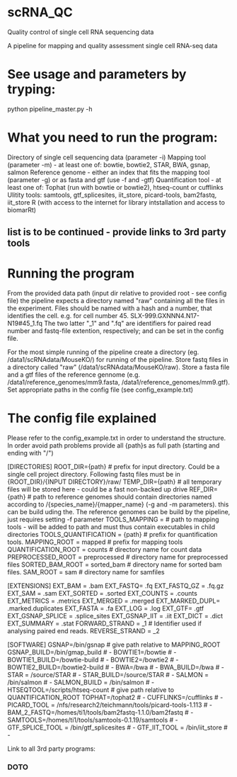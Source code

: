 # scRNA_QC
Quality control of single cell RNA sequencing data


A pipeline for mapping and quality assessment single cell RNA-seq data

# See usage and parameters by tryping:
python pipeline_master.py -h 

# What you need to run the program:
Directory of single cell sequencing data (parameter -i)
Mapping tool (parameter -m) - at least one of: bowtie, bowtie2, STAR, BWA, gsnap, salmon
Reference genome - either an index that fits the mapping tool (parameter -g) or as fasta and gtf (use -f and -gtf)
Quantification tool - at least one of: Tophat (run with bowtie or bowtie2), htseq-count or cufflinks 
Ulitity tools: samtools, gtf_splicesites, iit_store, picard-tools, bam2fastq, iit_store
R (with access to the internet for library intstallation and access to biomarRt)

## list is to be continued - provide links to 3rd party tools ##



# Running the program
From the provided data path (input dir relative to provided root - see config file) the pipeline expects a directory named "raw" containing all the files in the experiment.
Files should be named with a hash and a number, that identifies the cell. e.g. for cell number 45. 
SLX-999.GXNNN4.N17-N19#45_1.fq
The two latter "_1" and ".fq" are identifiers for paired read number and fastq-file extention, respectively; and can be set in the config file.

For the most simple running of the pipeline create a directory (eg. /data1/scRNAdata/MouseKO/) for running of the pipeline. Store fastq files in a directory called "raw" (/data1/scRNAdata/MouseKO/raw). Store a fasta file and a gtf files of the reference gennome (e.g. /data1/reference_genomes/mm9.fasta, /data1/reference_genomes/mm9.gtf). Set appropriate paths in the config file (see config_example.txt)


# The config file explained
Please refer to the config_example.txt in order to understand the structure. In order avoid path problems provide all {path}s as full path (starting and ending with "/")

[DIRECTORIES]
ROOT_DIR={path}                     # prefix for input directory. Could be a single cell project directory. Following fastq files must be in {ROOT_DIR}/{INPUT DIRECTORY}/raw/
TEMP_DIR={path}                     # all temporary files will be stored here - could be a fast non-backed up drive 
REF_DIR={path}                      # path to reference genomes should contain directories named according to /{species_name}/{mapper_name} (-g and -m parameters). this can be build uding the. The reference genomes can be build by the pipeline, just requires setting -f parameter
TOOLS_MAPPING =                     # path to mapping tools - will be added to path and must thus contain executables in child directories
TOOLS_QUANTIFICATION = {path}       # prefix for quantification tools.
MAPPING_ROOT = mapped               # prefix for mapping tools
QUANTIFICATION_ROOT = counts        # directory name for count data
PREPROCESSED_ROOT = preprocessed    # directory name for preprocessed files
SORTED_BAM_ROOT = sorted_bam        # directory name for sorted bam files.
SAM_ROOT = sam                      # directory name for samfiles


[EXTENSIONS]
EXT_BAM = .bam
EXT_FASTQ= .fq
EXT_FASTQ_GZ = .fq.gz
EXT_SAM = .sam
EXT_SORTED = .sorted
EXT_COUNTS = .counts
EXT_METRICS = .metrics
EXT_MERGED = .merged
EXT_MARKED_DUPL= .marked.duplicates
EXT_FASTA = .fa
EXT_LOG = .log
EXT_GTF= .gtf
EXT_GSNAP_SPLICE = .splice_sites
EXT_GSNAP_IIT = .iit
EXT_DICT = .dict
EXT_SUMMARY = .stat
FORWARD_STRAND = _1                 # Identifier used if analysing paired end reads.
REVERSE_STRAND = _2                 

[SOFTWARE]
GSNAP=/bin/gsnap                    # give path relative to MAPPING_ROOT
GSNAP_BUILD=/bin/gmap_build         # -
BOWTIE1=/bowtie                     # -
BOWTIE1_BUILD=/bowtie-build         # -
BOWTIE2=/bowtie2                    # -
BOWTIE2_BUILD=/bowtie2-build        # -
BWA=/bwa                            # -
BWA_BUILD=/bwa                      # -
STAR = /source/STAR                 # -
STAR_BUILD=/source/STAR             # -
SALMON = /bin/salmon                # -
SALMON_BUILD = /bin/salmon          # -
HTSEQTOOL=/scripts/htseq-count                                      # give path relative to QUANTIFICATION_ROOT
TOPHAT=/tophat2                                                     # -
CUFFLINKS=/cufflinks                                                # -
PICARD_TOOL = /nfs/research2/teichmann/tools/picard-tools-1.113     # -
BAM_2_FASTQ=/homes/ti1/tools/bam2fastq-1.1.0/bam2fastq              # -
SAMTOOLS=/homes/ti1/tools/samtools-0.1.19/samtools                  # -
GTF_SPLICE_TOOL = /bin/gtf_splicesites                              # -
GTF_IIT_TOOL = /bin/iit_store                                       # -


Link to all 3rd party programs:
### DOTO ####

